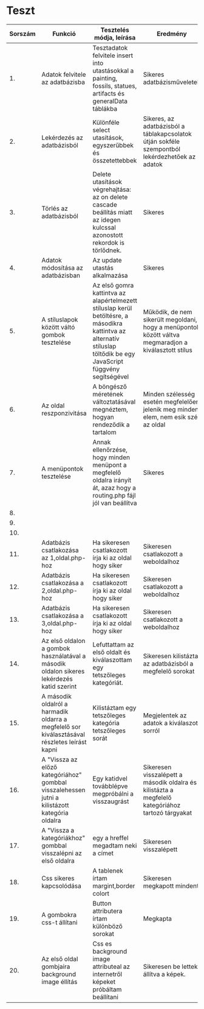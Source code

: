 # Teszt
|Sorszám|Funkció|Tesztelés módja, leírása|Eredmény|
|-------|-------|------------------------|--------|
|1.|Adatok felvitele az adatbázisba|Tesztadatok felvitele insert into utastásokkal a painting, fossils, statues, artifacts és generalData táblákba|Sikeres adatbázisműveletek|
|2.|Lekérdezés az adatbázisból|Különféle select utasítások, egyszerűbbek és összetettebbek|Sikeres, az adatbázisból a táblakapcsolatok útján sokféle szempontból lekérdezhetőek az adatok|
|3.|Törlés az adatbázisból|Delete utasítások végrehajtása: az on delete cascade beállítás miatt az idegen kulcssal azonostott rekordok is törlődnek.|Sikeres|
|4.|Adatok módosítása az adatbázisban|Az update utastás alkalmazása|Sikeres|
|5.|A stíluslapok között váltó gombok tesztelése|Az első gomra kattintva az alapértelmezett stíluslap kerül betöltésre, a másodikra kattintva az alternatív stíluslap töltődik be egy JavaScript függvény segítségével|Működik, de nem sikerült megoldani, hogy a menüpontok között váltva megmaradjon a kiválasztott stílus|
|6.|Az oldal reszponzivitása|A böngésző méretének változtatásával megnéztem, hogyan rendeződik a tartalom|Minden szélesség esetén megfelelően jelenik meg minden elem, nem esik szét az oldal|
|7.|A menüpontok tesztelése|Annak ellenőrzése, hogy minden menüpont a megfelelő oldalra irányít át, azaz hogy a routing.php fájl jól van beállítva|Sikeres|
|8.||||
|9.||||
|10.||||
|11.|Adatbázis csatlakozása az 1,oldal.php-hoz|Ha sikeresen csatlakozott írja ki az oldal hogy siker|Sikeresen csatlakozott a weboldalhoz|
|12.|Adatbázis csatlakozása a 2,oldal.php-hoz|Ha sikeresen csatlakozott írja ki az oldal hogy siker|Sikeresen csatlakozott a weboldalhoz|
|13.|Adatbázis csatlakozása a 3,oldal.php-hoz|Ha sikeresen csatlakozott írja ki az oldal hogy siker|Sikeresen csatlakozott a weboldalhoz|
|14.|Az első oldalon a gombok használatával a második oldalon sikeres lekérdezés katid szerint|Lefuttattam az első oldalt és kiválaszottam egy tetszőleges kategóriát.|Sikeresen kilistázta az adatbázisból a megfelelő sorokat|
|15.|A második oldalról a harmadik oldarra a megfelelő sor kiválasztásával részletes leírást kapni|Kilistáztam egy tetszőleges kategória tetszőleges sorát|Megjelentek az adatok a kiválaszott sorról|
|16.|A "Vissza az előző kategóriához" gombbal visszalehessen jutni a kilistázott kategória oldalra|Egy katidvel továbblépve megpróbálni a visszaugrást|Sikeresen visszalépett a második oldalra és kilistázta a megfelelő kategóriához tartozó tárgyakat|
|17.|A "Vissza a kategóriákhoz" gombbal visszalépni az első oldalra|egy a hreffel megadtam neki a címet|Sikeresen visszalépett|
|18.|Css sikeres kapcsolódása|A tablenek írtam margint,border colort |Sikeresen megkapott mindent|
|19.|A gombokra css-t állítani|Button attributera írtam különböző sorokat|Megkapta|
|20.|Az első oldal gombjaira background image éllítás|Css es background image attributeal az internetről képeket próbáltam beállítani|Sikeresen be lettek állítva a képek.|
